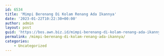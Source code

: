 ```yaml
---
id: 6534
title: 'Mimpi Berenang Di Kolam Renang Ada Ikannya'
date: '2023-01-22T10:22:30+00:00'
author: admin
layout: post
guid: 'https://bos.awn.biz.id/mimpi-berenang-di-kolam-renang-ada-ikannya/'
permalink: /mimpi-berenang-di-kolam-renang-ada-ikannya/
categories:
    - Uncategorized
---
```


